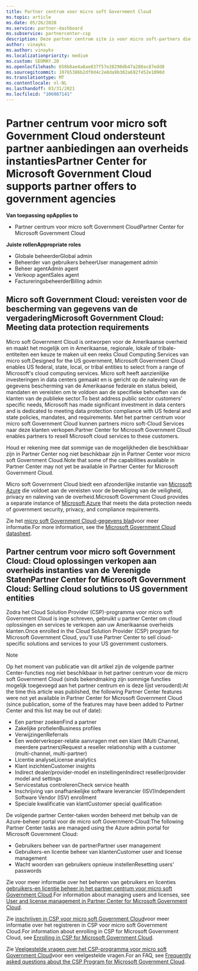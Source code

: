 ```yaml
---
title: Partner centrum voor micro soft Government Cloud
ms.topic: article
ms.date: 05/26/2020
ms.service: partner-dashboard
ms.subservice: partnercenter-csp
description: Deze partner centrum site is voor micro soft-partners die micro soft-cloud oplossingen aanbieden aan klanten die met overheids instanties samen werken in de Verenigde Staten.
author: vinayks
ms.author: vinayks
ms.localizationpriority: medium
ms.custom: SEOMAY.20
ms.openlocfilehash: 658b8ae4a8ae837f57e28298db47a288ac87edd8
ms.sourcegitcommit: 10765386b2df0d4c2e8da9b302a692f452e1090d
ms.translationtype: MT
ms.contentlocale: nl-NL
ms.lasthandoff: 03/31/2021
ms.locfileid: "106087141"
---
```

# <a name="partner-center-for-microsoft-government-cloud-supports-partner-offers-to-government-agencies"></a><span data-ttu-id="3873d-103">Partner centrum voor micro soft Government Cloud ondersteunt partner aanbiedingen aan overheids instanties</span><span class="sxs-lookup"><span data-stu-id="3873d-103">Partner Center for Microsoft Government Cloud supports partner offers to government agencies</span></span>

<span data-ttu-id="3873d-104">**Van toepassing op**</span><span class="sxs-lookup"><span data-stu-id="3873d-104">**Applies to**</span></span>

- <span data-ttu-id="3873d-105">Partner centrum voor micro soft Government Cloud</span><span class="sxs-lookup"><span data-stu-id="3873d-105">Partner Center for Microsoft Government Cloud</span></span>

<span data-ttu-id="3873d-106">**Juiste rollen**</span><span class="sxs-lookup"><span data-stu-id="3873d-106">**Appropriate roles**</span></span>

- <span data-ttu-id="3873d-107">Globale beheerder</span><span class="sxs-lookup"><span data-stu-id="3873d-107">Global admin</span></span>
- <span data-ttu-id="3873d-108">Beheerder van gebruikers beheer</span><span class="sxs-lookup"><span data-stu-id="3873d-108">User management admin</span></span>
- <span data-ttu-id="3873d-109">Beheer agent</span><span class="sxs-lookup"><span data-stu-id="3873d-109">Admin agent</span></span>
- <span data-ttu-id="3873d-110">Verkoop agent</span><span class="sxs-lookup"><span data-stu-id="3873d-110">Sales agent</span></span>
- <span data-ttu-id="3873d-111">Factureringsbeheerder</span><span class="sxs-lookup"><span data-stu-id="3873d-111">Billing admin</span></span>

## <a name="microsoft-government-cloud-meeting-data-protection-requirements"></a><span data-ttu-id="3873d-112">Micro soft Government Cloud: vereisten voor de bescherming van gegevens van de vergadering</span><span class="sxs-lookup"><span data-stu-id="3873d-112">Microsoft Government Cloud: Meeting data protection requirements</span></span>

<span data-ttu-id="3873d-113">Micro soft Government Cloud is ontworpen voor de Amerikaanse overheid en maakt het mogelijk om in Amerikaanse, regionale, lokale of tribale-entiteiten een keuze te maken uit een reeks Cloud Computing Services van micro soft.</span><span class="sxs-lookup"><span data-stu-id="3873d-113">Designed for the US government, Microsoft Government Cloud enables US federal, state, local, or tribal entities to select from a range of Microsoft's cloud computing services.</span></span> <span data-ttu-id="3873d-114">Micro soft heeft aanzienlijke investeringen in data centers gemaakt en is gericht op de naleving van de gegevens bescherming van de Amerikaanse federale en status beleid, mandaten en vereisten om te voldoen aan de specifieke behoeften van de klanten van de publieke sector.</span><span class="sxs-lookup"><span data-stu-id="3873d-114">To best address public sector customers' specific needs, Microsoft has made significant investment in data centers and is dedicated to meeting data protection compliance with US federal and state policies, mandates, and requirements.</span></span> <span data-ttu-id="3873d-115">Met het partner centrum voor micro soft Government Cloud kunnen partners micro soft-Cloud Services naar deze klanten verkopen.</span><span class="sxs-lookup"><span data-stu-id="3873d-115">Partner Center for Microsoft Government Cloud enables partners to resell Microsoft cloud services to these customers.</span></span>

<span data-ttu-id="3873d-116">Houd er rekening mee dat sommige van de mogelijkheden die beschikbaar zijn in Partner Center nog niet beschikbaar zijn in Partner Center voor micro soft Government Cloud.</span><span class="sxs-lookup"><span data-stu-id="3873d-116">Note that some of the capabilities available in Partner Center may not yet be available in Partner Center for Microsoft Government Cloud.</span></span>

<span data-ttu-id="3873d-117">Micro soft Government Cloud biedt een afzonderlijke instantie van [Microsoft Azure](https://azure.microsoft.com/overview/clouds/government/) die voldoet aan de vereisten voor de beveiliging van de veiligheid, privacy en naleving van de overheid.</span><span class="sxs-lookup"><span data-stu-id="3873d-117">Microsoft Government Cloud provides a separate instance of [Microsoft Azure](https://azure.microsoft.com/overview/clouds/government/) that meets the data protection needs of government security, privacy, and compliance requirements.</span></span> 

<span data-ttu-id="3873d-118">Zie het [micro soft Government Cloud-gegevens blad](https://download.microsoft.com/download/C/9/C/C9CA3002-DFC4-4ADA-841F-DF42AEC042FB/Microsoft_Azure_Government_Datasheet_EN_US.PDF)voor meer informatie.</span><span class="sxs-lookup"><span data-stu-id="3873d-118">For more information, see the [Microsoft Government Cloud datasheet](https://download.microsoft.com/download/C/9/C/C9CA3002-DFC4-4ADA-841F-DF42AEC042FB/Microsoft_Azure_Government_Datasheet_EN_US.PDF).</span></span>

## <a name="partner-center-for-microsoft-government-cloud-selling-cloud-solutions-to-us-government-entities"></a><span data-ttu-id="3873d-119">Partner centrum voor micro soft Government Cloud: Cloud oplossingen verkopen aan overheids instanties van de Verenigde Staten</span><span class="sxs-lookup"><span data-stu-id="3873d-119">Partner Center for Microsoft Government Cloud: Selling cloud solutions to US government entities</span></span>

<span data-ttu-id="3873d-120">Zodra het Cloud Solution Provider (CSP)-programma voor micro soft Government Cloud is inge schreven, gebruikt u partner Center om cloud oplossingen en services te verkopen aan uw Amerikaanse overheids klanten.</span><span class="sxs-lookup"><span data-stu-id="3873d-120">Once enrolled in the Cloud Solution Provider (CSP) program for Microsoft Government Cloud, you'll use Partner Center to sell cloud-specific solutions and services to your US government customers.</span></span> 

> [!NOTE]  
> <span data-ttu-id="3873d-121">Op het moment van publicatie van dit artikel zijn de volgende partner Center-functies nog niet beschikbaar in het partner centrum voor de micro soft Government Cloud (sinds bekendmaking zijn sommige functies mogelijk toegevoegd aan het partner centrum en is deze lijst verouderd):</span><span class="sxs-lookup"><span data-stu-id="3873d-121">At the time this article was published, the following Partner Center features were not yet available in Partner Center for Microsoft Government Cloud (since publication, some of the features may have been added to Partner Center and this list may be out of date):</span></span>

- <span data-ttu-id="3873d-122">Een partner zoeken</span><span class="sxs-lookup"><span data-stu-id="3873d-122">Find a partner</span></span>
- <span data-ttu-id="3873d-123">Zakelijke profielen</span><span class="sxs-lookup"><span data-stu-id="3873d-123">Business profiles</span></span>
- <span data-ttu-id="3873d-124">Verwijzingen</span><span class="sxs-lookup"><span data-stu-id="3873d-124">Referrals</span></span>
- <span data-ttu-id="3873d-125">Een wederverkoper-relatie aanvragen met een klant (Multi Channel, meerdere partners)</span><span class="sxs-lookup"><span data-stu-id="3873d-125">Request a reseller relationship with a customer (multi-channel, multi-partner)</span></span>
- <span data-ttu-id="3873d-126">Licentie analyse</span><span class="sxs-lookup"><span data-stu-id="3873d-126">License analytics</span></span>
- <span data-ttu-id="3873d-127">Klant inzichten</span><span class="sxs-lookup"><span data-stu-id="3873d-127">Customer insights</span></span>
- <span data-ttu-id="3873d-128">Indirect dealer/provider-model en instellingen</span><span class="sxs-lookup"><span data-stu-id="3873d-128">Indirect reseller/provider model and settings</span></span>
- <span data-ttu-id="3873d-129">Servicestatus controleren</span><span class="sxs-lookup"><span data-stu-id="3873d-129">Check service health</span></span>
- <span data-ttu-id="3873d-130">Inschrijving van onafhankelijke software leverancier (ISV)</span><span class="sxs-lookup"><span data-stu-id="3873d-130">Independent Software Vendor (ISV) enrollment</span></span>
- <span data-ttu-id="3873d-131">Speciale kwalificatie van klant</span><span class="sxs-lookup"><span data-stu-id="3873d-131">Customer special qualification</span></span>

<span data-ttu-id="3873d-132">De volgende partner Center-taken worden beheerd met behulp van de Azure-beheer portal voor de micro soft Government-Cloud:</span><span class="sxs-lookup"><span data-stu-id="3873d-132">The following Partner Center tasks are managed using the Azure admin portal for Microsoft Government Cloud:</span></span> 

- <span data-ttu-id="3873d-133">Gebruikers beheer van de partner</span><span class="sxs-lookup"><span data-stu-id="3873d-133">Partner user management</span></span>
- <span data-ttu-id="3873d-134">Gebruikers-en licentie beheer van klanten</span><span class="sxs-lookup"><span data-stu-id="3873d-134">Customer user and license management</span></span>
- <span data-ttu-id="3873d-135">Wacht woorden van gebruikers opnieuw instellen</span><span class="sxs-lookup"><span data-stu-id="3873d-135">Resetting users' passwords</span></span>

<span data-ttu-id="3873d-136">Zie voor meer informatie over het beheren van gebruikers en licenties [gebruikers-en licentie beheer in het partner centrum voor micro soft Government Cloud](user-management-in-partner-center-for-microsoft-us-govt-cloud.md).</span><span class="sxs-lookup"><span data-stu-id="3873d-136">For information about managing users and licenses, see [User and license management in Partner Center for Microsoft Government Cloud](user-management-in-partner-center-for-microsoft-us-govt-cloud.md).</span></span>

<span data-ttu-id="3873d-137">Zie [inschrijven in CSP voor micro soft Government Cloud](enroll-in-csp-for-microsoft-us-govt-cloud.md)voor meer informatie over het registreren in CSP voor micro soft Government Cloud.</span><span class="sxs-lookup"><span data-stu-id="3873d-137">For information about enrolling in CSP for Microsoft Government Cloud, see [Enrolling in CSP for Microsoft Government Cloud](enroll-in-csp-for-microsoft-us-govt-cloud.md).</span></span>

<span data-ttu-id="3873d-138">Zie [Veelgestelde vragen over het CSP-programma voor micro soft Government Cloud](faq-for-us-govt-cloud.md)voor een veelgestelde vragen.</span><span class="sxs-lookup"><span data-stu-id="3873d-138">For an FAQ, see [Frequently asked questions about the CSP Program for Microsoft Government Cloud](faq-for-us-govt-cloud.md).</span></span>
